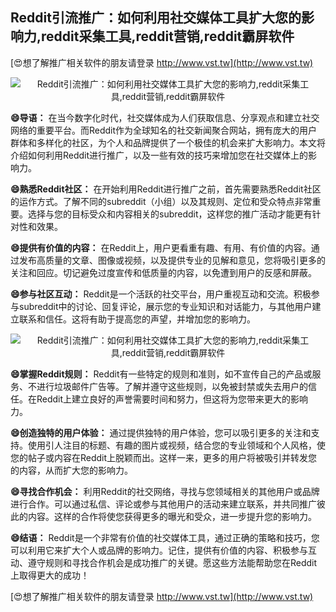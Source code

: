 ## **Reddit引流推广：如何利用社交媒体工具扩大您的影响力,reddit采集工具,reddit营销,reddit霸屏软件**

[😍想了解推广相关软件的朋友请登录 http://www.vst.tw](http://www.vst.tw)

 <center><img src="https://vst.tw/MP4/tuiguang/png/5.png" alt="Reddit引流推广：如何利用社交媒体工具扩大您的影响力,reddit采集工具,reddit营销,reddit霸屏软件"></center>

**😄导语：**
在当今数字化时代，社交媒体成为人们获取信息、分享观点和建立社交网络的重要平台。而Reddit作为全球知名的社交新闻聚合网站，拥有庞大的用户群体和多样化的社区，为个人和品牌提供了一个极佳的机会来扩大影响力。本文将介绍如何利用Reddit进行推广，以及一些有效的技巧来增加您在社交媒体上的影响力。

**😄熟悉Reddit社区：**
在开始利用Reddit进行推广之前，首先需要熟悉Reddit社区的运作方式。了解不同的subreddit（小组）以及其规则、定位和受众特点非常重要。选择与您的目标受众和内容相关的subreddit，这样您的推广活动才能更有针对性和效果。

**😄提供有价值的内容：**
在Reddit上，用户更看重有趣、有用、有价值的内容。通过发布高质量的文章、图像或视频，以及提供专业的见解和意见，您将吸引更多的关注和回应。切记避免过度宣传和低质量的内容，以免遭到用户的反感和屏蔽。

**😄参与社区互动：**
Reddit是一个活跃的社交平台，用户重视互动和交流。积极参与subreddit中的讨论、回复评论，展示您的专业知识和对话能力，与其他用户建立联系和信任。这将有助于提高您的声望，并增加您的影响力。

 <center><img src="https://vst.tw/MP4/tuiguang/png/6.png" alt="Reddit引流推广：如何利用社交媒体工具扩大您的影响力,reddit采集工具,reddit营销,reddit霸屏软件"></center>

**😄掌握Reddit规则：**
Reddit有一些特定的规则和准则，如不宣传自己的产品或服务、不进行垃圾邮件广告等。了解并遵守这些规则，以免被封禁或失去用户的信任。在Reddit上建立良好的声誉需要时间和努力，但这将为您带来更大的影响力。

**😄创造独特的用户体验：**
通过提供独特的用户体验，您可以吸引更多的关注和支持。使用引人注目的标题、有趣的图片或视频，结合您的专业领域和个人风格，使您的帖子或内容在Reddit上脱颖而出。这样一来，更多的用户将被吸引并转发您的内容，从而扩大您的影响力。

**😄寻找合作机会：**
利用Reddit的社交网络，寻找与您领域相关的其他用户或品牌进行合作。可以通过私信、评论或参与其他用户的活动来建立联系，并共同推广彼此的内容。这样的合作将使您获得更多的曝光和受众，进一步提升您的影响力。

**😄结语：**
Reddit是一个非常有价值的社交媒体工具，通过正确的策略和技巧，您可以利用它来扩大个人或品牌的影响力。记住，提供有价值的内容、积极参与互动、遵守规则和寻找合作机会是成功推广的关键。愿这些方法能帮助您在Reddit上取得更大的成功！

[😍想了解推广相关软件的朋友请登录 http://www.vst.tw](http://www.vst.tw)



